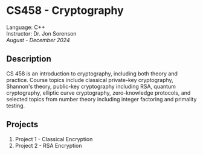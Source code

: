 # CS458 - Cryptography
Language: C++\
Instructor: Dr. Jon Sorenson\
*August - December 2024*

## Description
CS 458 is an introduction to cryptography, including both theory and practice. Course topics include classical private-key cryptography, Shannon's theory, public-key cryptography including RSA, quantum cryptography, elliptic curve cryptography, zero-knowledge protocols, and selected topics from number theory including integer factoring and primality testing.

## Projects 
1. Project 1 - Classical Encryption
2. Project 2 - RSA Encryption
